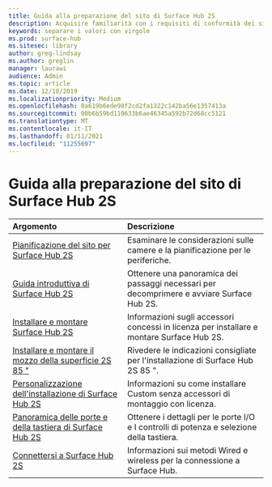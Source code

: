 ```yaml
---
title: Guida alla preparazione del sito di Surface Hub 2S
description: Acquisire familiarità con i requisiti di conformità dei siti e le raccomandazioni per Surface Hub 2S.
keywords: separare i valori con virgole
ms.prod: surface-hub
ms.sitesec: library
author: greg-lindsay
ms.author: greglin
manager: laurawi
audience: Admin
ms.topic: article
ms.date: 12/18/2019
ms.localizationpriority: Medium
ms.openlocfilehash: 0a619b6ede98f2cd2fa1322c142ba56e1357413a
ms.sourcegitcommit: 00b6b59bd110633b6ae46345a592b72d68cc5121
ms.translationtype: MT
ms.contentlocale: it-IT
ms.lasthandoff: 01/11/2021
ms.locfileid: "11255697"
---
```

# Guida alla preparazione del sito di Surface Hub 2S

| Argomento | Descrizione |
|:-------|:-------|
| [Pianificazione del sito per Surface Hub 2S](surface-hub-2s-site-planning.md) | Esaminare le considerazioni sulle camere e la pianificazione per le periferiche. |
| [Guida introduttiva di Surface Hub 2S](surface-hub-2s-quick-start.md) | Ottenere una panoramica dei passaggi necessari per decomprimere e avviare Surface Hub 2S. |
| [Installare e montare Surface Hub 2S](surface-hub-2s-install-mount.md) | Informazioni sugli accessori concessi in licenza per installare e montare Surface Hub 2S. |
| [Installare e montare il mozzo della superficie 2S 85 "](surface-hub-2s-install-mount.md) | Rivedere le indicazioni consigliate per l'installazione di Surface Hub 2S 85 ". |
| [Personalizzazione dell'installazione di Surface Hub 2S](surface-hub-2s-custom-install.md) | Informazioni su come installare Custom senza accessori di montaggio con licenza.|
| [Panoramica delle porte e della tastiera di Surface Hub 2S](surface-hub-2s-port-keypad-overview.md) | Ottenere i dettagli per le porte I/O e I controlli di potenza e selezione della tastiera. |
| [Connettersi a Surface Hub 2S](surface-hub-2s-connect.md) | Informazioni sui metodi Wired e wireless per la connessione a Surface Hub.|
